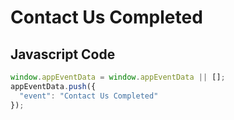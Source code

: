 # Contact Us Completed

### 

## Javascript Code
```js
window.appEventData = window.appEventData || [];
appEventData.push({
  "event": "Contact Us Completed"
});
```








